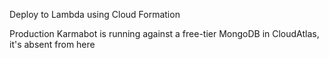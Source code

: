 Deploy to Lambda using Cloud Formation

Production Karmabot is running against a free-tier MongoDB in CloudAtlas, it's absent from here